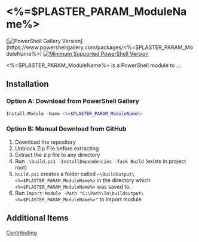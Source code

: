 # <%=$PLASTER_PARAM_ModuleName%>

[![PowerShell Gallery Version](https://img.shields.io/powershellgallery/v/<%=$PLASTER_PARAM_ModuleName%>?color=Green&logo=PowerShell&style=for-the-badge)](https://www.powershellgallery.com/packages/<%=$PLASTER_PARAM_ModuleName%>)
[![Minimum Supported PowerShell Version](https://img.shields.io/static/v1?label=PSVersion&message=5.1%2B&color=Green&logo=PowerShell&style=for-the-badge)](https://github.com/PowerShell/PowerShell)

<%=$PLASTER_PARAM_ModuleName%> is a PowerShell module to ...

## Installation

### Option A: Download from PowerShell Gallery

```PowerShell
Install-Module -Name <%=$PLASTER_PARAM_ModuleName%>
```

### Option B: Manual Download from GitHub

1. Download the repository
2. Unblock Zip File before extracting
3. Extract the zip file to any directory
4. Run `.\build.ps1 -InstallDependencies -Task Build` (exists in project root)
5. `build.ps1` creates a folder called `~\BuildOutput\<%=$PLASTER_PARAM_ModuleName%>` in the directory which `<%=$PLASTER_PARAM_ModuleName%>` was saved to.
6. Run `Import-Module -Path "C:\Path\To\buildoutput\<%=$PLASTER_PARAM_ModuleName%>"` to import module

## Additional Items

[Contributing][0]

[0]: Docs\contributing.md
